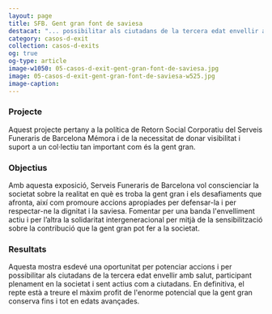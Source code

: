 ```yaml
---
layout: page
title: SFB. Gent gran font de saviesa
destacat: "... possibilitar als ciutadans de la tercera edat envellir amb salut, participant plenament en la societat i sent actius com a ciutadans"
category: casos-d-exit
collection: casos-d-exits 
og: true
og-type: article
image-w1050: 05-casos-d-exit-gent-gran-font-de-saviesa.jpg
image: 05-casos-d-exit-gent-gran-font-de-saviesa-w525.jpg
image-caption: 
---
```


### Projecte

Aquest projecte pertany a la política de Retorn Social Corporatiu del Serveis Funeraris de Barcelona Mémora i de la necessitat de donar visibilitat i suport a un col·lectiu tan important com és la gent gran. 

### Objectius 

Amb aquesta exposició, Serveis Funeraris de Barcelona vol conscienciar la societat sobre la realitat en què es troba la gent gran i els desafiaments que afronta, així com  promoure accions apropiades per defensar-la i per respectar-ne la dignitat i la saviesa. Fomentar per una banda l'envelliment actiu i per l’altra la solidaritat intergeneracional per mitjà de la sensibilització sobre la contribució que la gent gran pot fer a la societat.  

### Resultats

Aquesta mostra esdevé una oportunitat per potenciar accions i per possibilitar als ciutadans de la tercera edat envellir amb salut, participant plenament en la societat i sent actius com a ciutadans. En definitiva, el repte està a treure el màxim profit de l'enorme potencial que la gent gran conserva fins i tot en edats avançades.